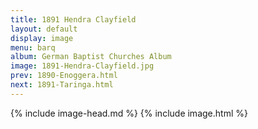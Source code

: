 ```yaml
---
title: 1891 Hendra Clayfield
layout: default
display: image
menu: barq
album: German Baptist Churches Album
image: 1891-Hendra-Clayfield.jpg
prev: 1890-Enoggera.html
next: 1891-Taringa.html
---
```

{% include image-head.md %}
{% include image.html %}
